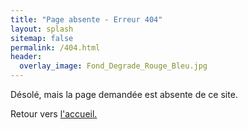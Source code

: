 ```yaml
---
title: "Page absente - Erreur 404"
layout: splash
sitemap: false
permalink: /404.html
header:
  overlay_image: Fond_Degrade_Rouge_Bleu.jpg
---
```


Désolé, mais la page demandée est absente de ce site.

Retour vers [l'accueil.]({{site.url}})
